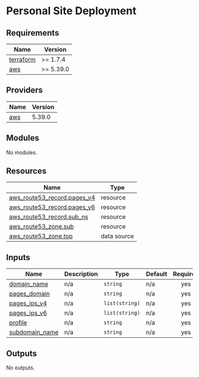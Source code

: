 # Personal Site Deployment

<!-- BEGIN_TF_DOCS -->
## Requirements

| Name | Version |
|------|---------|
| <a name="requirement_terraform"></a> [terraform](#requirement\_terraform) | >= 1.7.4 |
| <a name="requirement_aws"></a> [aws](#requirement\_aws) | >= 5.39.0 |

## Providers

| Name | Version |
|------|---------|
| <a name="provider_aws"></a> [aws](#provider\_aws) | 5.39.0 |

## Modules

No modules.

## Resources

| Name | Type |
|------|------|
| [aws_route53_record.pages_v4](https://registry.terraform.io/providers/hashicorp/aws/latest/docs/resources/route53_record) | resource |
| [aws_route53_record.pages_v6](https://registry.terraform.io/providers/hashicorp/aws/latest/docs/resources/route53_record) | resource |
| [aws_route53_record.sub_ns](https://registry.terraform.io/providers/hashicorp/aws/latest/docs/resources/route53_record) | resource |
| [aws_route53_zone.sub](https://registry.terraform.io/providers/hashicorp/aws/latest/docs/resources/route53_zone) | resource |
| [aws_route53_zone.top](https://registry.terraform.io/providers/hashicorp/aws/latest/docs/data-sources/route53_zone) | data source |

## Inputs

| Name | Description | Type | Default | Required |
|------|-------------|------|---------|:--------:|
| <a name="input_domain_name"></a> [domain\_name](#input\_domain\_name) | n/a | `string` | n/a | yes |
| <a name="input_pages_domain"></a> [pages\_domain](#input\_pages\_domain) | n/a | `string` | n/a | yes |
| <a name="input_pages_ips_v4"></a> [pages\_ips\_v4](#input\_pages\_ips\_v4) | n/a | `list(string)` | n/a | yes |
| <a name="input_pages_ips_v6"></a> [pages\_ips\_v6](#input\_pages\_ips\_v6) | n/a | `list(string)` | n/a | yes |
| <a name="input_profile"></a> [profile](#input\_profile) | n/a | `string` | n/a | yes |
| <a name="input_subdomain_name"></a> [subdomain\_name](#input\_subdomain\_name) | n/a | `string` | n/a | yes |

## Outputs

No outputs.
<!-- END_TF_DOCS -->